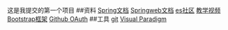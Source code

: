 这是我提交的第一个项目
##资料
[Spring文档](http://spring.io/guides)
[Springweb文档](https://spring.io/guides/gs/serving-web-content/)
[es社区](https://elasticsearch.cn/explore)
[教学视频](https://www.bilibili.com/video/av50200264/?p=3)
[Bootstrap框架](https://v3.bootcss.com/getting-started/)
[Github OAuth](https://developer.github.com/apps/building-oauth-apps/creating-an-oauth-app/)
##工具
[git](https://git-scm.com/download)
[Visual Paradigm](https://www.visual-paradigm.com/cn/)


